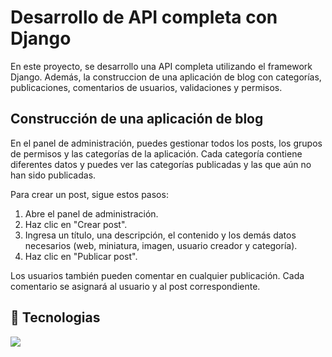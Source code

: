 # Desarrollo de API completa con Django

En este proyecto, se desarrollo una API completa utilizando el framework Django. Además, la construccion de una aplicación de blog con categorías, publicaciones, comentarios de usuarios, validaciones y permisos.

## Construcción de una aplicación de blog

En el panel de administración, puedes gestionar todos los posts, los grupos de permisos y las categorías de la aplicación. Cada categoría contiene diferentes datos y puedes ver las categorías publicadas y las que aún no han sido publicadas.

Para crear un post, sigue estos pasos:

1. Abre el panel de administración.
2. Haz clic en "Crear post".
3. Ingresa un título, una descripción, el contenido y los demás datos necesarios (web, miniatura, imagen, usuario creador y categoría).
4. Haz clic en "Publicar post".

Los usuarios también pueden comentar en cualquier publicación. Cada comentario se asignará al usuario y al post correspondiente.

## 🔧 Tecnologias
![](https://img.shields.io/badge/Code-Django-informational?style=flat&logo=django&logoColor=white&color=green)
